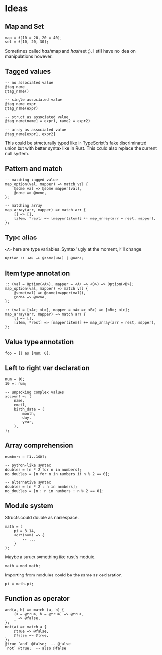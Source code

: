 # Ideas

## Map and Set

```butter
map = #(10 = 20, 20 = 40);
set = #[10, 20, 30];
```

Sometimes called *hash*map and *hash*set ;). I still have no idea on manipulations however.

## Tagged values

```butter
-- no associated value
@tag_name
@tag_name()

-- single associated value
@tag_name expr
@tag_name(expr)

-- struct as associated value
@tag_name(name1 = expr1, name2 = expr2)

-- array as associated value
@tag_name[expr1, expr2]
```

This could be structurally typed like in TypeScript's fake discriminated union but with better syntax like in Rust. This could also replace the current null system.

## Pattern and match

```butter
-- matching tagged value
map_option(val, mapper) => match val {
    @some val => @some mapper(val),
    @none => @none,
};

-- matching array
map_array(arr, mapper) => match arr {
    [] => [],
    [item, *rest] => [mapper(item)] ++ map_array(arr = rest, mapper),
};
```

## Type alias

`<A>` here are type variables. Syntax' ugly at the moment, it'll change.

```butter
Option :: <A> => @some(<A>) | @none;
```

## Item type annotation

```butter
:: (val = Option(<A>), mapper = <A> => <B>) => Option(<B>);
map_option(val, mapper) => match val {
    @some(val) => @some(mapper(val)),
    @none => @none,
};

:: (val = [<A>; <L>], mapper = <A> => <B>) => [<B>; <L>];
map_array(arr, mapper) => match arr {
    [] => [],
    [item, *rest] => [mapper(item)] ++ map_array(arr = rest, mapper),
};
```

## Value type annotation

```butter
foo = [] as [Num; 0];
```

## Left to right var declaration

```butter
num = 10;
10 =: num;

-- unpacking complex values
account =: (
    name,
    email,
    birth_date = (
        month,
        day,
        year,
    ),
);
```

## Array comprehension

```butter
numbers = [1..100];

-- python-like syntax
doubles = [n * 2 for n in numbers];
no_doubles = [n for n in numbers if n % 2 == 0];

-- alternative syntax
doubles = [n * 2 : n in numbers];
no_doubles = [n : n in numbers : n % 2 == 0];
```

## Module system

Structs could double as namespace.

```butter
math = (
    pi = 3.14,
    sqrt(num) => {
        -- ...
    }
);
```

Maybe a struct something like rust's module.

```butter
math = mod math;
```

Importing from modules could be the same as declaration.

```butter
pi = math.pi;
```

## Function as operator

```butter
and(a, b) => match (a, b) {
    (a = @true, b = @true) => @true,
    _ => @false,
};
not(a) => match a {
    @true => @false,
    @false => @true,
};
@true `and` @false;  -- @false
`not` @true;  -- also @false
```
